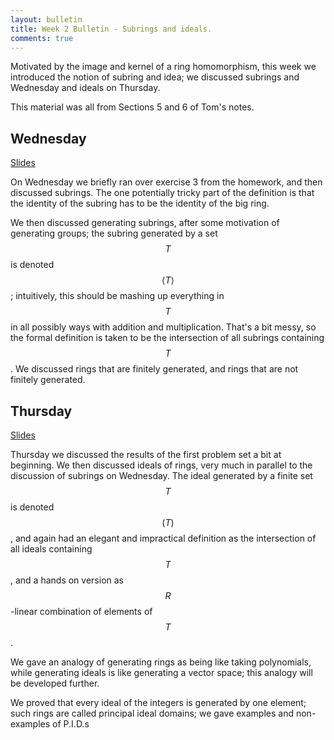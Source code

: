 ```yaml
---
layout: bulletin
title: Week 2 Bulletin - Subrings and ideals.
comments: true
---
```


Motivated by the image and kernel of a ring homomorphism, this week we introduced the notion of subring and idea; we discussed subrings and Wednesday and ideals on Thursday.

This material was all from Sections 5 and 6 of Tom's notes.


Wednesday
----------
[Slides](../slides/Day3.pdf)


On Wednesday we briefly ran over exercise 3 from the homework, and then discussed subrings.  The one potentially tricky part of the definition is that the identity of the subring has to be the identity of the big ring.  

We then discussed generating subrings, after some motivation of generating groups; the subring generated by a set $$T$$ is denoted $$\langle T \rangle $$; intuitively, this should be mashing up everything in $$T$$ in all possibly ways with addition and multiplication.  That's a bit messy, so the formal definition is taken to be the intersection of all subrings containing $$T$$.  We discussed rings that are finitely generated, and rings that are not finitely generated.

Thursday
---------
[Slides](../slides/Day4.pdf)

Thursday we discussed the results of the first problem set a bit at beginning.  We then discussed ideals of rings, very much in parallel to the discussion of subrings on Wednesday.  The ideal generated by a finite set $$T$$ is denoted $$(T)$$, and again had an elegant and impractical definition as the intersection of all ideals containing $$T$$, and a hands on version as $$R$$-linear combination of elements of $$T$$.  

We gave an analogy of generating rings as being like taking polynomials, while generating ideals is like generating a vector space; this analogy will be developed further. 

We proved that every ideal of the integers is generated by one element; such rings are called principal ideal domains; we gave examples and non-examples of P.I.D.s